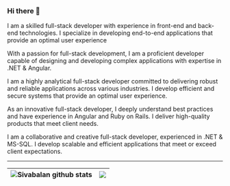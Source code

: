 ### Hi there 👋


I am a skilled full-stack developer with experience in front-end and back-end technologies. I specialize in developing end-to-end applications that provide an optimal user experience

With a passion for full-stack development, I am a proficient developer capable of designing and developing complex applications with expertise in .NET & Angular.

I am a highly analytical full-stack developer committed to delivering robust and reliable applications across various industries. I develop efficient and secure systems that provide an optimal user experience.

As an innovative full-stack developer, I deeply understand best practices and have experience in Angular and Ruby on Rails. I deliver high-quality products that meet client needs.

I am a collaborative and creative full-stack developer, experienced in .NET & MS-SQL. I develop scalable and efficient applications that meet or exceed client expectations.

---

|<img align="center" src="https://github-readme-stats.vercel.app/api?username=shivabalan03&show_icons=true&include_all_commits=true&theme=buefy&hide_border=true" alt="Sivabalan github stats" /> | <img align="center" src="https://github-readme-stats.vercel.app/api/top-langs/?username=shivabalan03&layout=compact&theme=buefy&hide_border=true" /> |
| ------------- | ------------- |

<br />

